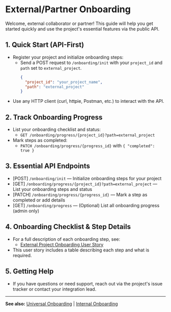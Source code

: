 # External/Partner Onboarding

Welcome, external collaborator or partner! This guide will help you get started quickly and use the project's essential features via the public API.

## 1. Quick Start (API-First)
- Register your project and initialize onboarding steps:
  - Send a POST request to `/onboarding/init` with your `project_id` and `path` set to `external_project`.
    ```json
    {
      "project_id": "your_project_name",
      "path": "external_project"
    }
    ```
- Use any HTTP client (curl, httpie, Postman, etc.) to interact with the API.

## 2. Track Onboarding Progress
- List your onboarding checklist and status:
  - `GET /onboarding/progress/{project_id}?path=external_project`
- Mark steps as completed:
  - `PATCH /onboarding/progress/{progress_id}` with `{ "completed": true }`

## 3. Essential API Endpoints
- [POST] `/onboarding/init` — Initialize onboarding steps for your project
- [GET] `/onboarding/progress/{project_id}?path=external_project` — List your onboarding steps and status
- [PATCH] `/onboarding/progress/{progress_id}` — Mark a step as completed or add details
- [GET] `/onboarding/progress` — (Optional) List all onboarding progress (admin only)

## 4. Onboarding Checklist & Step Details
- For a full description of each onboarding step, see:
  - [External Project Onboarding User Story](docs/user_stories/external_project_onboarding.md)
- This user story includes a table describing each step and what is required.

## 5. Getting Help
- If you have questions or need support, reach out via the project's issue tracker or contact your integration lead.

---

**See also:** [Universal Onboarding](ONBOARDING.md) | [Internal Onboarding](ONBOARDING_INTERNAL.md) 